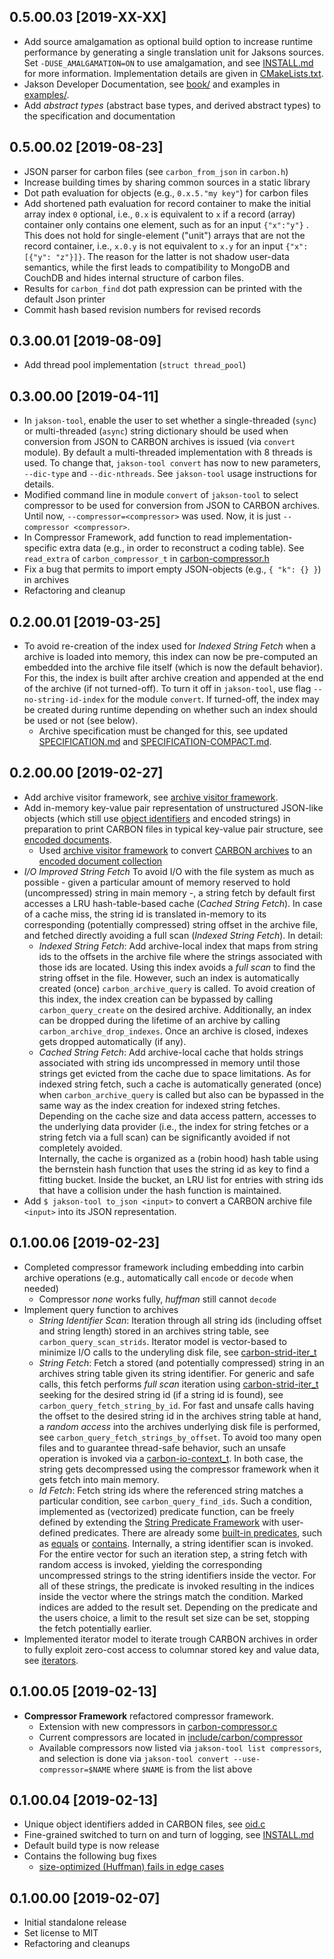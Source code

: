 ## 0.5.00.03 [2019-XX-XX]
- Add source amalgamation as optional build option to increase runtime performance by generating a single translation 
  unit for Jaksons sources. Set `-DUSE_AMALGAMATION=ON` to use amalgamation, and see [INSTALL.md](INSTALL.md) for more
  information. Implementation details are given in [CMakeLists.txt](CMakeLists.txt).
- Jakson Developer Documentation, see [book/](book/README.md) and examples in [examples/](examples).
- Add *abstract types* (abstract base types, and derived abstract types) to the specification and documentation

## 0.5.00.02 [2019-08-23]
- JSON parser for carbon files (see `carbon_from_json` in `carbon.h`)
- Increase building times by sharing common sources in a static library
- Dot path evaluation for objects (e.g., `0.x.5."my key"`) for carbon files
- Add shortened path evaluation for record container to make the initial array index `0` optional, i.e., `0.x` is 
  equivalent to `x` if a record (array) container only contains one element, such as for an input `{"x":"y"}` . This 
  does not hold for single-element ("unit") arrays that are not the record container, i.e., `x.0.y` is not equivalent 
  to `x.y` for an input `{"x": [{"y": "z"}]}`. The reason for the latter is not shadow user-data semantics, while the 
  first leads to compatibility to MongoDB and CouchDB and hides internal structure of carbon files.   
- Results for `carbon_find` dot path expression can be printed with the default Json printer 
- Commit hash based revision numbers for revised records

## 0.3.00.01 [2019-08-09]
- Add thread pool implementation (`struct thread_pool`)

## 0.3.00.00 [2019-04-11]
- In `jakson-tool`, enable the user to set whether a single-threaded (`sync`) or multi-threaded (`async`) string 
  dictionary should be used when conversion from JSON to CARBON archives is issued (via `convert` module). By
  default a multi-threaded implementation with 8 threads is used. To change that, `jakson-tool convert` has
  now to new parameters, `--dic-type` and `--dic-nthreads`. See `jakson-tool` usage instructions for details.
- Modified command line in module `convert` of `jakson-tool` to select compressor to be used for conversion 
  from JSON to CARBON archives. Until now, `--compressor=<compressor>` was used. Now, it is just 
  `--compressor <compressor>`.
- In Compressor Framework, add function to read implementation-specific extra data (e.g., in order to reconstruct
  a coding table). See `read_extra` of `carbon_compressor_t` in [carbon-compressor.h](include/carbon/compressor/compressor.h)  
- Fix a bug that permits to import empty JSON-objects (e.g., `{ "k": {} }`) in archives 
- Refactoring and cleanup

## 0.2.00.01 [2019-03-25]
- To avoid re-creation of the index used for *Indexed String Fetch* when a archive is loaded into memory, 
  this index can now be pre-computed an embedded into the archive file itself (which is now the default behavior). 
  For this, the index is built after archive creation and appended at the end of the archive (if not turned-off). 
  To turn it off in `jakson-tool`, use flag `--no-string-id-index` for the module `convert`. If turned-off, the 
  index may be created during runtime depending on whether such an index should be used or not (see below).
  - Archive specification must be changed for this, see updated [SPECIFICATION.md](SPECIFICATION.md) and 
    [SPECIFICATION-COMPACT.md](SPECIFICATION_COMPACT.md).

## 0.2.00.00 [2019-02-27]
- Add archive visitor framework, see [archive visitor framework](include/carbon/archive/archive_visitor.h).
- Add in-memory key-value pair representation of unstructured JSON-like objects 
  (which still use [object identifiers](include/carbon/oid/oid.h) and encoded strings) in preparation to 
  print CARBON files in typical key-value pair structure, see [encoded documents](include/carbon/json/encoded_doc.h).
    - Used [archive visitor framework](include/carbon/archive/archive_visitor.h) to convert 
      [CARBON archives](include/carbon/archive/archive.h) to an
      [encoded document collection](include/carbon/json/encoded_doc.h)
- *I/O Improved String Fetch* To avoid I/O with the file system as much as possible - given a particular
  amount of memory reserved to hold (uncompressed) string in main memory -, a string fetch by default
  first accesses a LRU hash-table-based cache (*Cached String Fetch*). In case of a cache miss, the string id is translated in-memory to
  its corresponding (potentially compressed) string offset in the archive file, and fetched directly avoiding
  a full scan (*Indexed String Fetch*). In detail:
    - *Indexed String Fetch*: Add archive-local index that maps from string ids to the offsets in the archive file where 
       the strings associated with those ids are located. Using this index avoids a *full scan* to find the string offset
       in the file. However, such an index is automatically created (once) `carbon_archive_query` is called. To
       avoid creation of this index, the index creation can be bypassed by calling `carbon_query_create` on the
       desired archive. Additionally, an index can be dropped during the lifetime of an archive by 
       calling `carbon_archive_drop_indexes`. Once an archive is closed, indexes gets dropped automatically (if any).
    - *Cached String Fetch*: Add archive-local cache that holds strings associated with string ids uncompressed
       in memory until those strings get evicted from the cache due to space limitations. As for indexed string
       fetch, such a cache is automatically generated (once) when `carbon_archive_query` is called but also
       can be bypassed in the same way as the index creation for indexed string fetches. Depending on the
       cache size and data access pattern, accesses to the underlying data provider (i.e., the index for string 
       fetches or a string fetch via a full scan) can be significantly avoided if not completely avoided.  
       Internally, the cache is organized as a (robin hood) hash table using the bernstein hash function that
       uses the string id as key to find a fitting bucket. Inside the bucket, an LRU list for entries
       with string ids that have a collision under the hash function is maintained.
- Add `$ jakson-tool to_json <input>` to convert a CARBON archive file `<input>` into its JSON representation.  

## 0.1.00.06 [2019-02-23]
- Completed compressor framework including embedding into carbin archive operations 
  (e.g., automatically call <code>encode</code> or <code>decode</code> when needed)
    - Compressor _none_ works fully, _huffman_ still cannot <code>decode</code>
- Implement query function to archives
    - *String Identifier Scan*: Iteration through all string ids (including offset and string length) 
      stored in an archives string table, see <code>carbon_query_scan_strids</code>. Iterator model 
      is vector-based to minimize I/O calls to the underyling disk file, 
      see [carbon-strid-iter_t](include/carbon/archive/strid-iter.h)
    - *String Fetch*: Fetch a stored (and potentially compressed) string in an archives string 
      table given its string identifier. For generic and safe calls, this fetch performs *full scan*
      iteration using [carbon-strid-iter_t](include/carbon/archive/strid-iter.h) seeking for the desired
      string id (if a string id is found), see <code>carbon_query_fetch_string_by_id</code>. 
      For fast and unsafe calls having the offset to the desired string id in the archives string table 
      at hand, a _random access_ into the archives underlying disk file is performed, see
      <code>carbon_query_fetch_strings_by_offset</code>. To avoid too many open files and to guarantee 
      thread-safe behavior, such an unsafe operation is invoked via a 
      [carbon-io-context_t](include/carbon/archive/io_context.h). In both case, the string
      gets decompressed using the compressor framework when it gets fetch into main memory.
  - *Id Fetch*: Fetch string ids where the referenced string matches a particular condition,
      see <code>carbon_query_find_ids</code>. Such a condition, implemented as (vectorized) predicate 
      function, can be freely defined by extending the [String Predicate Framework](include/carbon/archive/string-pred.h) with
      user-defined predicates. There are already some [built-in predicates](include/carbon/string-pred),
      such as [equals](include/carbon/string-pred/carbon-string-pred-equals.h) or 
      [contains](include/carbon/string-pred/carbon-string-pred-contains.h). Internally, a string
      identifier scan is invoked. For the entire vector for such an iteration step, a string
      fetch with random access is invoked, yielding the corresponding uncompressed strings to the
      string identifiers inside the vector. For all of these strings, the predicate is invoked
      resulting in the indices inside the vector where the strings match the condition. Marked
      indices are added to the result set. Depending on the predicate and the users choice, a limit
      to the result set size can be set, stopping the fetch potentially earlier.
- Implemented iterator model to iterate trough CARBON archives in order to fully exploit zero-cost access
  to columnar stored key and value data, see [iterators](include/carbon/archive/archive_iter.h). 

## 0.1.00.05 [2019-02-13]
- **Compressor Framework** refactored compressor framework. 
    - Extension with new compressors in [carbon-compressor.c](src/carbon/compressor/compressor.c)
    - Current compressors are located in [include/carbon/compressor](include/carbon/compressor)
    - Available compressors now listed via `jakson-tool list compressors`,
      and selection is done via `jakson-tool convert --use-compressor=$NAME` where 
      `$NAME` is from the list above 

## 0.1.00.04 [2019-02-13]
- Unique object identifiers added in CARBON files, see [oid.c](src/carbon/oid/oid.c)
- Fine-grained switched to turn on and turn of logging, see [INSTALL.md](INSTALL.md)
- Default build type is now release
- Contains the following bug fixes 
    - [size-optimized (Huffman) fails in edge cases](https://github.com/protolabs/libcarbon/issues/1)

## 0.1.00.00 [2019-02-07]

- Initial standalone release
- Set license to MIT
- Refactoring and cleanups
